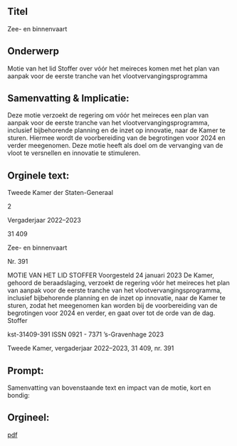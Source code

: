 ## Titel
Zee- en binnenvaart
## Onderwerp
Motie van het lid Stoffer over vóór het meireces komen met het plan van aanpak voor de eerste tranche van het vlootvervangingsprogramma 
## Samenvatting & Implicatie:

Deze motie verzoekt de regering om vóór het meireces een plan van aanpak voor de eerste tranche van het vlootvervangingsprogramma, inclusief bijbehorende planning en de inzet op innovatie, naar de Kamer te sturen. Hiermee wordt de voorbereiding van de begrotingen voor 2024 en verder meegenomen. Deze motie heeft als doel om de vervanging van de vloot te versnellen en innovatie te stimuleren.
## Orginele text:


Tweede Kamer der Staten-Generaal

2

Vergaderjaar 2022–2023

31 409

Zee- en binnenvaart

Nr. 391

MOTIE VAN HET LID STOFFER
Voorgesteld 24 januari 2023
De Kamer,
gehoord de beraadslaging,
verzoekt de regering vóór het meireces het plan van aanpak voor de
eerste tranche van het vlootvervangingsprogramma, inclusief bijbehorende planning en de inzet op innovatie, naar de Kamer te sturen, zodat
het meegenomen kan worden bij de voorbereiding van de begrotingen
voor 2024 en verder,
en gaat over tot de orde van de dag.
Stoffer

kst-31409-391
ISSN 0921 - 7371
’s-Gravenhage 2023

Tweede Kamer, vergaderjaar 2022–2023, 31 409, nr. 391


## Prompt:
Samenvatting van bovenstaande text en impact van de motie, kort en bondig:

## Orgineel:
[pdf](https://gegevensmagazijn.tweedekamer.nl/OData/v4/2.0/Document(77cb2c96-5068-4ae8-8839-848cadc199ce)/resource)
